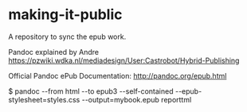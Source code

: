 # making-it-public

A repository to sync the epub work.

Pandoc explained by Andre https://pzwiki.wdka.nl/mediadesign/User:Castrobot/Hybrid-Publishing

Official Pandoc ePub Documentation: http://pandoc.org/epub.html

$ pandoc --from html --to epub3 --self-contained --epub-stylesheet=styles.css --output=mybook.epub reporttml 
